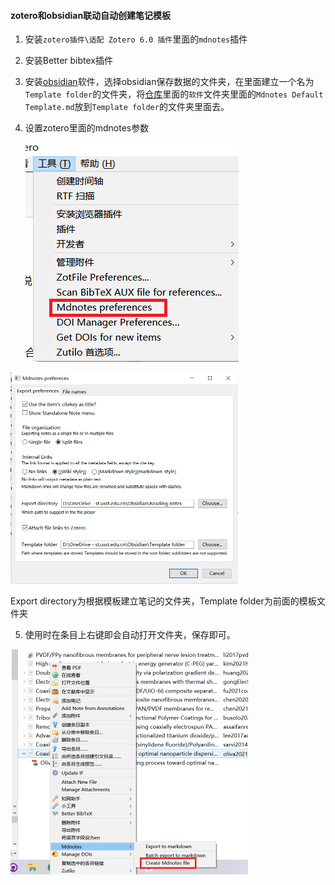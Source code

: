 #### zotero和obsidian联动自动创建笔记模板

1. 安装`zotero插件\适配 Zotero 6.0 插件`里面的`mdnotes`插件

2. 安装Better bibtex插件

3. 安装[obsidian](https://obsidian.md)软件，选择obsidian保存数据的文件夹，在里面建立一个名为`Template folder`的文件夹，将[仓库](https://gitee.com/tughv/zotero-plug-in/tree/master)里面的`软件`文件夹里面的`Mdnotes Default Template.md`放到`Template folder`的文件夹里面去。

4. 设置zotero里面的mdnotes参数

   ![image-20220217183419594](zotero-obsidian.assets/image-20220217183419594.png)

<img src="zotero-obsidian.assets/image-20220217183507341.png" alt="image-20220217183507341" style="zoom:50%;" />

Export directory为根据模板建立笔记的文件夹，Template folder为前面的模板文件夹

5. 使用时在条目上右键即会自动打开文件夹，保存即可。

<img src="zotero-obsidian.assets/image-20220217184056850.png" alt="image-20220217184056850" style="zoom:50%;" />